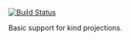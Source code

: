 [![Build Status](https://travis-ci.org/newhoggy/pico-kind.svg?branch=master)](https://travis-ci.org/newhoggy/pico-kind)

Basic support for kind projections.
